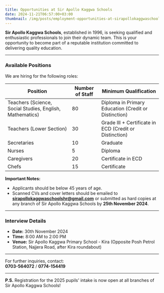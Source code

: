 ```yaml
---
title: Opportunities at Sir Apollo Kaggwa Schools
date: 2024-11-21T06:57:00+03:00
thumbnail: /img/posts/employment-opportunities-at-sirapollokaggwaschools.webp
---
```



**Sir Apollo Kaggwa Schools**, established in 1996, is seeking qualified and enthusiastic professionals to join their dynamic team. This is your opportunity to become part of a reputable institution committed to delivering quality education.

---

### Available Positions  

We are hiring for the following roles:

| **Position**            | **Number of Staff** | **Minimum Qualification**                                       |
|--------------------------|---------------------|-----------------------------------------------------------------|
| Teachers (Science, Social Studies, English, Mathematics) | 80                  | Diploma in Primary Education (Credit or Distinction)            |
| Teachers (Lower Section) | 30                  | Grade III + Certificate in ECD (Credit or Distinction)          |
| Secretaries             | 10                  | Graduate                                                       |
| Nurses                  | 5                   | Diploma                                                        |
| Caregivers              | 20                  | Certificate in ECD                                             |
| Chefs                   | 15                  | Certificate                                                   |

**Important Notes:**  
- Applicants should be below 45 years of age.  
- Scanned CVs and cover letters should be emailed to **sirapollokaggwaschoolshr@gmail.com** or submitted as hard copies at any branch of Sir Apollo Kaggwa Schools by **25th November 2024**.  

---

### Interview Details  

- **Date:** 30th November 2024  
- **Time:** 8:00 AM to 2:00 PM  
- **Venue:** Sir Apollo Kaggwa Primary School - Kira (Opposite Posh Petrol Station, Najjera Road, after Kira roundabout)  

---

For further inquiries, contact:  
**0703-564072** / **0774-154419**  

---

**P.S.** Registration for the 2025 pupils' intake is now open at all branches of Sir Apollo Kaggwa Schools!  
